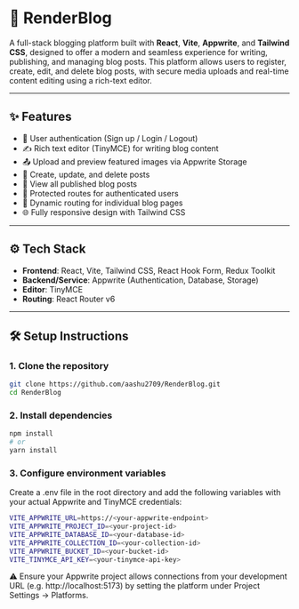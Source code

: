 # 📰 RenderBlog

A full-stack blogging platform built with **React**, **Vite**, **Appwrite**, and **Tailwind CSS**, designed to offer a modern and seamless experience for writing, publishing, and managing blog posts. This platform allows users to register, create, edit, and delete blog posts, with secure media uploads and real-time content editing using a rich-text editor.

---

## ✨ Features

- 🧠 User authentication (Sign up / Login / Logout)
- ✍️ Rich text editor (TinyMCE) for writing blog content
- 📤 Upload and preview featured images via Appwrite Storage
- 📃 Create, update, and delete posts
- 📰 View all published blog posts
- 🔐 Protected routes for authenticated users
- 🧭 Dynamic routing for individual blog pages
- 🌐 Fully responsive design with Tailwind CSS

---

## ⚙️ Tech Stack

- **Frontend**: React, Vite, Tailwind CSS, React Hook Form, Redux Toolkit
- **Backend/Service**: Appwrite (Authentication, Database, Storage)
- **Editor**: TinyMCE
- **Routing**: React Router v6

---

## 🛠️ Setup Instructions

### 1. Clone the repository

```bash
git clone https://github.com/aashu2709/RenderBlog.git
cd RenderBlog
```
### 2. Install dependencies

```bash
npm install
# or
yarn install
```
### 3. Configure environment variables
Create a .env file in the root directory and add the following variables with your actual Appwrite and TinyMCE credentials:
```bash
VITE_APPWRITE_URL=https://<your-appwrite-endpoint>
VITE_APPWRITE_PROJECT_ID=<your-project-id>
VITE_APPWRITE_DATABASE_ID=<your-database-id>
VITE_APPWRITE_COLLECTION_ID=<your-collection-id>
VITE_APPWRITE_BUCKET_ID=<your-bucket-id>
VITE_TINYMCE_API_KEY=<your-tinymce-api-key>
```
⚠️ Ensure your Appwrite project allows connections from your development URL (e.g. http://localhost:5173) by setting the platform under Project Settings → Platforms.
